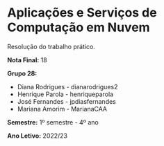 # Aplicações e Serviços de Computação em Nuvem

Resolução do trabalho prático. 

**Nota Final:** 18

**Grupo 28:**
* Diana Rodrigues - dianarodrigues2
* Henrique Parola - henriqueparola
* José Fernandes  - jpdiasfernandes
* Mariana Amorim  - MarianaCAA

**Semestre:** 1º semestre - 4º ano

**Ano Letivo:** 2022/23
